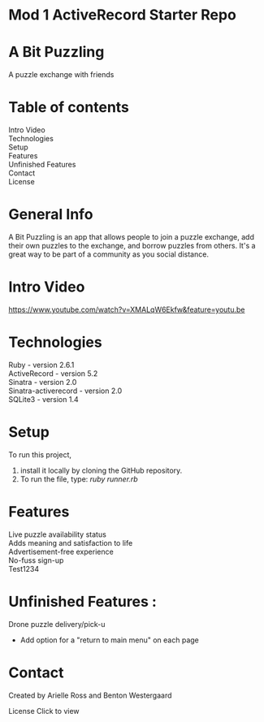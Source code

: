 # Mod 1 ActiveRecord Starter Repo

# A Bit Puzzling
A puzzle exchange with friends

# Table of contents<br>
Intro Video<br>
Technologies<br>
Setup<br>
Features<br>
Unfinished Features<br>
Contact<br>
License<br>

# General Info
A Bit Puzzling is an app that allows people to join a puzzle exchange, add their own puzzles to the exchange, and borrow puzzles from others. It's a great way to be part of a community as you social distance.

# Intro Video
https://www.youtube.com/watch?v=XMALqW6Ekfw&feature=youtu.be



# Technologies
Ruby - version 2.6.1<br>
ActiveRecord - version 5.2<br>
Sinatra - version 2.0<br>
Sinatra-activerecord - version 2.0<br>
SQLite3 - version 1.4<br>

# Setup
To run this project, <ol>
  <li>install it locally by cloning the GitHub repository. </li>
  <li>To run the file, type: <em>ruby runner.rb </em></li>
  </ol>

# Features
Live puzzle availability status<br>
Adds meaning and satisfaction to life<br>
Advertisement-free experience<br>
No-fuss sign-up<br>
Test1234




# Unfinished Features :
Drone puzzle delivery/pick-u

- Add option for a "return to main menu" on each page

# Contact
Created by Arielle Ross and Benton Westergaard

License
Click to view

